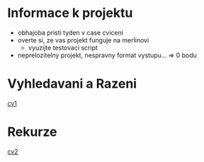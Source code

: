 # Informace k projektu
* obhajoba pristi tyden v case cviceni
* overte si, ze vas projekt funguje na merlinovi
    * vyuzijte testovaci script
* neprelozitelny projekt, nespravny format vystupu... => 0 bodu
# Vyhledavani a Razeni
[cv1](./1_person_array.c)
# Rekurze
[cv2](./2_fib.c)